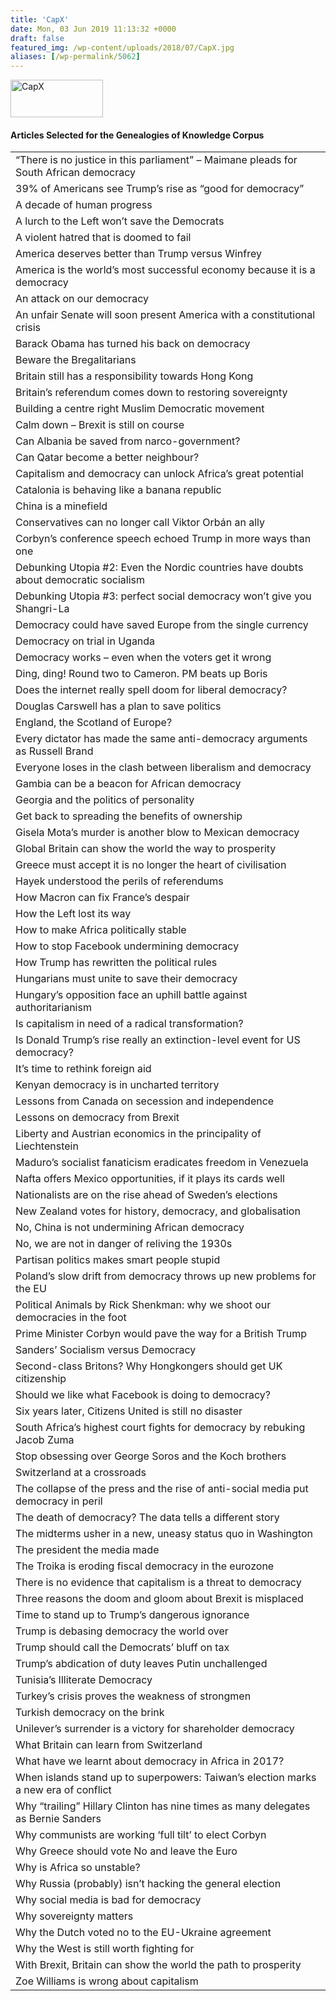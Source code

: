 ```yaml
---
title: 'CapX'
date: Mon, 03 Jun 2019 11:13:32 +0000
draft: false
featured_img: /wp-content/uploads/2018/07/CapX.jpg
aliases: [/wp-permalink/5062]
---
```


<div class="entry-post"><img class=" wp-image-4119 aligncenter" src="/wp-content/uploads/2018/07/CapX.jpg" alt="CapX" width="148" height="60" />
<h4>Articles Selected for the Genealogies of Knowledge Corpus</h4>
<table width="556">
<tbody>
<tr>
<td width="556">“There is no justice in this parliament” – Maimane pleads for South African democracy</td>
</tr>
<tr>
<td width="556">39% of Americans see Trump’s rise as “good for democracy”</td>
</tr>
<tr>
<td width="556">A decade of human progress</td>
</tr>
<tr>
<td width="556">A lurch to the Left won’t save the Democrats</td>
</tr>
<tr>
<td width="556">A violent hatred that is doomed to fail</td>
</tr>
<tr>
<td width="556">America deserves better than Trump versus Winfrey</td>
</tr>
<tr>
<td width="556">America is the world’s most successful economy because it is a democracy</td>
</tr>
<tr>
<td width="556">An attack on our democracy</td>
</tr>
<tr>
<td width="556">An unfair Senate will soon present America with a constitutional crisis</td>
</tr>
<tr>
<td width="556">Barack Obama has turned his back on democracy</td>
</tr>
<tr>
<td width="556">Beware the Bregalitarians</td>
</tr>
<tr>
<td width="556">Britain still has a responsibility towards Hong Kong</td>
</tr>
<tr>
<td width="556">Britain’s referendum comes down to restoring sovereignty</td>
</tr>
<tr>
<td width="556">Building a centre right Muslim Democratic movement</td>
</tr>
<tr>
<td width="556">Calm down – Brexit is still on course</td>
</tr>
<tr>
<td width="556">Can Albania be saved from narco-government?</td>
</tr>
<tr>
<td width="556">Can Qatar become a better neighbour?</td>
</tr>
<tr>
<td width="556">Capitalism and democracy can unlock Africa’s great potential</td>
</tr>
<tr>
<td width="556">Catalonia is behaving like a banana republic</td>
</tr>
<tr>
<td width="556">China is a minefield</td>
</tr>
<tr>
<td width="556">Conservatives can no longer call Viktor Orbán an ally</td>
</tr>
<tr>
<td width="556">Corbyn’s conference speech echoed Trump in more ways than one</td>
</tr>
<tr>
<td width="556">Debunking Utopia #2: Even the Nordic countries have doubts about democratic socialism</td>
</tr>
<tr>
<td width="556">Debunking Utopia #3: perfect social democracy won’t give you Shangri-La</td>
</tr>
<tr>
<td width="556">Democracy could have saved Europe from the single currency</td>
</tr>
<tr>
<td width="556">Democracy on trial in Uganda</td>
</tr>
<tr>
<td width="556">Democracy works – even when the voters get it wrong</td>
</tr>
<tr>
<td width="556">Ding, ding! Round two to Cameron. PM beats up Boris</td>
</tr>
<tr>
<td width="556">Does the internet really spell doom for liberal democracy?</td>
</tr>
<tr>
<td width="556">Douglas Carswell has a plan to save politics</td>
</tr>
<tr>
<td width="556">England, the Scotland of Europe?</td>
</tr>
<tr>
<td width="556">Every dictator has made the same anti-democracy arguments as Russell Brand</td>
</tr>
<tr>
<td width="556">Everyone loses in the clash between liberalism and democracy</td>
</tr>
<tr>
<td width="556">Gambia can be a beacon for African democracy</td>
</tr>
<tr>
<td width="556">Georgia and the politics of personality</td>
</tr>
<tr>
<td width="556">Get back to spreading the benefits of ownership</td>
</tr>
<tr>
<td width="556">Gisela Mota’s murder is another blow to Mexican democracy</td>
</tr>
<tr>
<td width="556">Global Britain can show the world the way to prosperity</td>
</tr>
<tr>
<td width="556">Greece must accept it is no longer the heart of civilisation</td>
</tr>
<tr>
<td width="556">Hayek understood the perils of referendums</td>
</tr>
<tr>
<td width="556">How Macron can fix France’s despair</td>
</tr>
<tr>
<td width="556">How the Left lost its way</td>
</tr>
<tr>
<td width="556">How to make Africa politically stable</td>
</tr>
<tr>
<td width="556">How to stop Facebook undermining democracy</td>
</tr>
<tr>
<td width="556">How Trump has rewritten the political rules</td>
</tr>
<tr>
<td width="556">Hungarians must unite to save their democracy</td>
</tr>
<tr>
<td width="556">Hungary’s opposition face an uphill battle against authoritarianism</td>
</tr>
<tr>
<td width="556">Is capitalism in need of a radical transformation?</td>
</tr>
<tr>
<td width="556">Is Donald Trump’s rise really an extinction-level event for US democracy?</td>
</tr>
<tr>
<td width="556">It’s time to rethink foreign aid</td>
</tr>
<tr>
<td width="556">Kenyan democracy is in uncharted territory</td>
</tr>
<tr>
<td width="556">Lessons from Canada on secession and independence</td>
</tr>
<tr>
<td width="556">Lessons on democracy from Brexit</td>
</tr>
<tr>
<td width="556">Liberty and Austrian economics in the principality of Liechtenstein</td>
</tr>
<tr>
<td width="556">Maduro’s socialist fanaticism eradicates freedom in Venezuela</td>
</tr>
<tr>
<td width="556">Nafta offers Mexico opportunities, if it plays its cards well</td>
</tr>
<tr>
<td width="556">Nationalists are on the rise ahead of Sweden’s elections</td>
</tr>
<tr>
<td width="556">New Zealand votes for history, democracy, and globalisation</td>
</tr>
<tr>
<td width="556">No, China is not undermining African democracy</td>
</tr>
<tr>
<td width="556">No, we are not in danger of reliving the 1930s</td>
</tr>
<tr>
<td width="556">Partisan politics makes smart people stupid</td>
</tr>
<tr>
<td width="556">Poland’s slow drift from democracy throws up new problems for the EU</td>
</tr>
<tr>
<td width="556">Political Animals by Rick Shenkman: why we shoot our democracies in the foot</td>
</tr>
<tr>
<td width="556">Prime Minister Corbyn would pave the way for a British Trump</td>
</tr>
<tr>
<td width="556">Sanders’ Socialism versus Democracy</td>
</tr>
<tr>
<td width="556">Second-class Britons? Why Hongkongers should get UK citizenship</td>
</tr>
<tr>
<td width="556">Should we like what Facebook is doing to democracy?</td>
</tr>
<tr>
<td width="556">Six years later, Citizens United is still no disaster</td>
</tr>
<tr>
<td width="556">South Africa’s highest court fights for democracy by rebuking Jacob Zuma</td>
</tr>
<tr>
<td width="556">Stop obsessing over George Soros and the Koch brothers</td>
</tr>
<tr>
<td width="556">Switzerland at a crossroads</td>
</tr>
<tr>
<td width="556">The collapse of the press and the rise of anti-social media put democracy in peril</td>
</tr>
<tr>
<td width="556">The death of democracy? The data tells a different story</td>
</tr>
<tr>
<td width="556">The midterms usher in a new, uneasy status quo in Washington</td>
</tr>
<tr>
<td width="556">The president the media made</td>
</tr>
<tr>
<td width="556">The Troika is eroding fiscal democracy in the eurozone</td>
</tr>
<tr>
<td width="556">There is no evidence that capitalism is a threat to democracy</td>
</tr>
<tr>
<td width="556">Three reasons the doom and gloom about Brexit is misplaced</td>
</tr>
<tr>
<td width="556">Time to stand up to Trump’s dangerous ignorance</td>
</tr>
<tr>
<td width="556">Trump is debasing democracy the world over</td>
</tr>
<tr>
<td width="556">Trump should call the Democrats’ bluff on tax</td>
</tr>
<tr>
<td width="556">Trump’s abdication of duty leaves Putin unchallenged</td>
</tr>
<tr>
<td width="556">Tunisia’s Illiterate Democracy</td>
</tr>
<tr>
<td width="556">Turkey’s crisis proves the weakness of strongmen</td>
</tr>
<tr>
<td width="556">Turkish democracy on the brink</td>
</tr>
<tr>
<td width="556">Unilever’s surrender is a victory for shareholder democracy</td>
</tr>
<tr>
<td width="556">What Britain can learn from Switzerland</td>
</tr>
<tr>
<td width="556">What have we learnt about democracy in Africa in 2017?</td>
</tr>
<tr>
<td width="556">When islands stand up to superpowers: Taiwan’s election marks a new era of conflict</td>
</tr>
<tr>
<td width="556">Why “trailing” Hillary Clinton has nine times as many delegates as Bernie Sanders</td>
</tr>
<tr>
<td width="556">Why communists are working ‘full tilt’ to elect Corbyn</td>
</tr>
<tr>
<td width="556">Why Greece should vote No and leave the Euro</td>
</tr>
<tr>
<td width="556">Why is Africa so unstable?</td>
</tr>
<tr>
<td width="556">Why Russia (probably) isn’t hacking the general election</td>
</tr>
<tr>
<td width="556">Why social media is bad for democracy</td>
</tr>
<tr>
<td width="556">Why sovereignty matters</td>
</tr>
<tr>
<td width="556">Why the Dutch voted no to the EU-Ukraine agreement</td>
</tr>
<tr>
<td width="556">Why the West is still worth fighting for</td>
</tr>
<tr>
<td width="556">With Brexit, Britain can show the world the path to prosperity</td>
</tr>
<tr>
<td width="556">Zoe Williams is wrong about capitalism</td>
</tr>
</tbody>
</table></div>